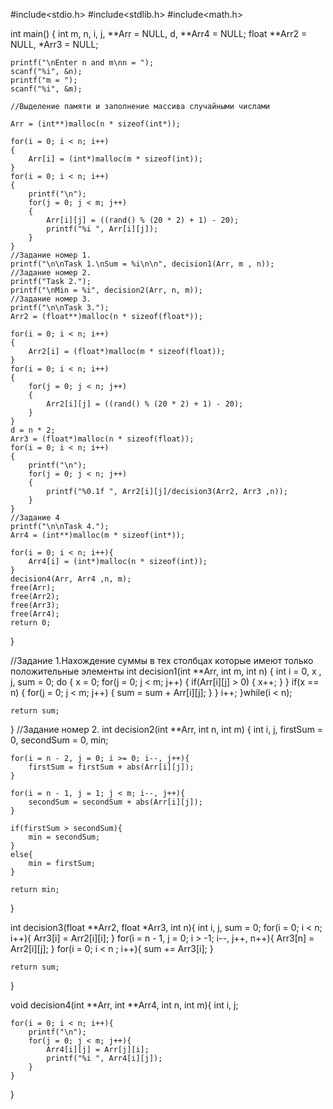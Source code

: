 #include<stdio.h>
#include<stdlib.h>
#include<math.h>


int main()
{
    int m, n, i, j, **Arr = NULL, d, **Arr4 = NULL;
    float **Arr2 = NULL, *Arr3 = NULL;
    
    printf("\nEnter n and m\nn = ");
    scanf("%i", &n);
    printf("m = ");
    scanf("%i", &m);
    
    //Выделение памяти и заполнение массива случайными числами
    
    Arr = (int**)malloc(n * sizeof(int*));

    for(i = 0; i < n; i++)
    {
        Arr[i] = (int*)malloc(m * sizeof(int));
    }
    for(i = 0; i < n; i++)
    {
        printf("\n");
        for(j = 0; j < m; j++)
        {
            Arr[i][j] = ((rand() % (20 * 2) + 1) - 20);
            printf("%i ", Arr[i][j]);
        }
    }
    //Задание номер 1.
    printf("\n\nTask 1.\nSum = %i\n\n", decision1(Arr, m , n));
    //Задание номер 2.
    printf("Task 2.");
    printf("\nMin = %i", decision2(Arr, n, m));
    //Задание номер 3.
    printf("\n\nTask 3.");
    Arr2 = (float**)malloc(n * sizeof(float*));

    for(i = 0; i < n; i++)
    {
        Arr2[i] = (float*)malloc(m * sizeof(float));
    }
    for(i = 0; i < n; i++)
    {
        for(j = 0; j < n; j++)
        {
            Arr2[i][j] = ((rand() % (20 * 2) + 1) - 20);
        }
    }
    d = n * 2;
    Arr3 = (float*)malloc(n * sizeof(float));
    for(i = 0; i < n; i++)
    {
        printf("\n");
        for(j = 0; j < n; j++)
        {
            printf("%0.1f ", Arr2[i][j]/decision3(Arr2, Arr3 ,n));
        }
    }
    //Задание 4
    printf("\n\nTask 4.");
    Arr4 = (int**)malloc(m * sizeof(int*));

    for(i = 0; i < n; i++){
        Arr4[i] = (int*)malloc(n * sizeof(int));
    }
    decision4(Arr, Arr4 ,n, m);
    free(Arr);
    free(Arr2);
    free(Arr3);
    free(Arr4);
    return 0;
}





//Задание 1.Нахождение суммы в тех столбцах которые имеют только положительные элементы
int decision1(int **Arr, int m, int n)
{
    int i = 0, x , j, sum = 0;
    do
    {
        x = 0;
        for(j = 0; j < m; j++)
        {
            if(Arr[i][j] > 0)
            {
                x++;
            }
        }
        if(x == n)
        {
            for(j = 0; j < m; j++)
            {
                sum = sum + Arr[i][j];
            }
        }
        i++;
    }while(i < n);
    
    return sum;
}
//Задание номер 2. 
int decision2(int **Arr, int n, int m)
{
    int i, j, firstSum = 0, secondSum = 0, min;
    
    for(i = n - 2, j = 0; i >= 0; i--, j++){
        firstSum = firstSum + abs(Arr[i][j]);
    }

    for(i = n - 1, j = 1; j < m; i--, j++){
        secondSum = secondSum + abs(Arr[i][j]);
    }
    
    if(firstSum > secondSum){
        min = secondSum;
    }
    else{
        min = firstSum;
    }
    
    return min;
}

int decision3(float **Arr2, float *Arr3, int n){
    int i, j, sum = 0;
    for(i = 0; i < n; i++){
            Arr3[i] = Arr2[i][i];
        }
    for(i = n - 1, j = 0; i > -1; i--, j++, n++){
        Arr3[n] = Arr2[i][j];
    }
    for(i = 0; i < n ; i++){
        sum += Arr3[i];
    }
    
    return sum;
}

void decision4(int **Arr, int **Arr4, int n, int m){
    int i, j;
    
    for(i = 0; i < n; i++){
        printf("\n");
        for(j = 0; j < m; j++){
            Arr4[i][j] = Arr[j][i];
            printf("%i ", Arr4[i][j]);
        }
    }
}

